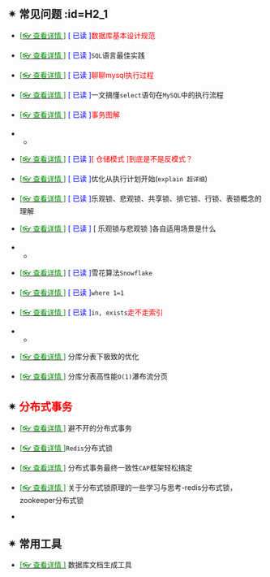 <br/>

## ✴  常见问题 :id=H2_1

- [<span style='color:#008B00'>[👓 查看详情 ]</span>](https://mp.weixin.qq.com/s?__biz=MzAwNTMxMzg1MA==&mid=2654083596&idx=6&sn=002b87f8b943e47ad82b7293bdb0ce84&chksm=80d83e59b7afb74f452f5886066d12f283dbe71b4263f200cee3d5879a0ac254a4c0d83df858&mpshare=1&scene=23&srcid=0607g8J80kniOEzEbT0e0Xmo&sharer_sharetime=1623048858743&sharer_shareid=59de2f213c6a6639f6a4600116f6fabf#rd ':target=_blank') <span style='color:Blue'>[ 已读 ]</span><span style='color:red'>数据库基本设计规范</span>

- [<span style='color:#008B00'>[👓 查看详情 ]</span>](https://mp.weixin.qq.com/s?__biz=MzAwNTMxMzg1MA==&mid=2654083732&idx=8&sn=117c4c2f5bc5380a77d99eaf66600edf&chksm=80d83ec1b7afb7d7043271bf6b0956643deab00fd8efa9513b1b43edbb899bbbe23386ade603&mpshare=1&scene=23&srcid=0607hlFXci2iyevFSYQCHHvq&sharer_sharetime=1623049110854&sharer_shareid=59de2f213c6a6639f6a4600116f6fabf#rd ':target=_blank') <span style='color:Blue'>[ 已读 ]</span>`SQL`语言最佳实践

- [<span style='color:#008B00'>[👓 查看详情 ]</span>](https://mp.weixin.qq.com/s?__biz=MjM5MzI5Mzg1OA==&mid=2247492150&idx=3&sn=f2928c9ac451902240de01d8f4f64112&chksm=a69b917b91ec186d2e1335769b5d948c11f0d5b4e7ac0cba6e272627faa4570f69f0c6a63cb7&mpshare=1&scene=23&srcid=0211eKl0zVEKQp3bM2r2kbSI&sharer_sharetime=1644560771239&sharer_shareid=59de2f213c6a6639f6a4600116f6fabf#rd ':target=_blank') <span style='color:Blue'>[ 已读 ]</span><span style='color:red'>聊聊mysql执行过程</span>

- [<span style='color:#008B00'>[👓 查看详情 ]</span>](https://mp.weixin.qq.com/s?__biz=MjM5MzI5Mzg1OA==&mid=2247489529&idx=2&sn=b98e2bad86119232164df63071d5a151&chksm=a69864b491efeda287d2a20cbdc80eac960579f7a162def70c69a1aaf938edcc765adcae616f&mpshare=1&scene=23&srcid=04121Ddule3TTABRGn8UVH7T&sharer_sharetime=1618191879795&sharer_shareid=59de2f213c6a6639f6a4600116f6fabf#rd ':target=_blank') <span style='color:Blue'>[ 已读 ]</span>一文搞懂`select`语句在`MySQL`中的执行流程

- [<span style='color:#008B00'>[👓 查看详情 ]</span>](https://mp.weixin.qq.com/s?__biz=MzI3MDE0NzYwNA==&mid=2651449803&idx=2&sn=c9d9c2a8f609317a78e80f87260cd984&chksm=f128c0b0c65f49a6aa93a31664949d64250b4f58bcccb511d8bb26e65a21f1499eb4e53f1536&mpshare=1&scene=23&srcid=0301WKkKVA6fu3YNoVzVxuVa&sharer_sharetime=1646094946283&sharer_shareid=59de2f213c6a6639f6a4600116f6fabf#rd ':target=_blank') <span style='color:Blue'>[ 已读 ]</span><span style='color:red'>事务图解</span>

- -

- [<span style='color:#008B00'>[👓 查看详情 ]</span>](https://mp.weixin.qq.com/s?__biz=MzAwNTMxMzg1MA==&mid=2654082292&idx=2&sn=639cef3eb3186c45d99cfb5925178689&chksm=80d830a1b7afb9b7104c3d00061c935286b9f50f32ebce6947338b2ca0535f79120f3a59adb9&mpshare=1&scene=23&srcid=0213l3dn5KdJDBvrYNEsChFQ&sharer_sharetime=1613185815977&sharer_shareid=59de2f213c6a6639f6a4600116f6fabf#rd  ':target=_blank') <span style='color:Blue'>[ 已读 ]</span><span style='color:red'>[ 仓储模式 ]到底是不是反模式？</span>

- [<span style='color:#008B00'>[👓 查看详情 ]</span>](https://mp.weixin.qq.com/s?__biz=MjM5MzI5Mzg1OA==&mid=2247489260&idx=3&sn=d42499673186074c0b5d1886cc551ed9&chksm=a69865a191efecb7dce08926796fb3f6b22f2cbc0c4de404bca1ff529544d2bd7ae531f01d43&mpshare=1&scene=23&srcid=03244cuGoRyCIGEds5Mlq1rw&sharer_sharetime=1616544664491&sharer_shareid=59de2f213c6a6639f6a4600116f6fabf#rd ':target=_blank') <span style='color:Blue'>[ 已读 ]</span>优化从执行计划开始(`explain 超详细`)

- [<span style='color:#008B00'>[👓 查看详情 ]</span>](https://mp.weixin.qq.com/s?__biz=MzI3MDE0NzYwNA==&mid=2651447942&idx=2&sn=0b84ee090f7344fcd069291db2f045fd&chksm=f128cbfdc65f42ebe45b9896770b5bef6070fc1912083bef8f6bb88dea05eb555072b2a3d82a&mpshare=1&scene=23&srcid=1117ATiHWgW2dEiauatA6qSS&sharer_sharetime=1637129133483&sharer_shareid=59de2f213c6a6639f6a4600116f6fabf#rd ':target=_blank') <span style='color:Blue'>[ 已读 ]</span>乐观锁、悲观锁、共享锁、排它锁、行锁、表锁概念的理解

- [<span style='color:#008B00'>[👓 查看详情 ]</span>](https://mp.weixin.qq.com/s?__biz=MzAwNTMxMzg1MA==&mid=2654083787&idx=3&sn=6ff23f1e959f4a59855c3ef48d3f2730&chksm=80d83e9eb7afb788ffdd7da02eef2e242457db240d19ab8597cbf900d8f63baf0f346311d88b&mpshare=1&scene=23&srcid=06072U34Xk2C0Ywsn1ijfMFW&sharer_sharetime=1623049353137&sharer_shareid=59de2f213c6a6639f6a4600116f6fabf#rd ':target=_blank') <span style='color:Blue'>[ 已读 ]</span> [ 乐观锁与悲观锁 ]各自适用场景是什么

- -

- [<span style='color:#008B00'>[👓 查看详情 ]</span>](https://mp.weixin.qq.com/s?__biz=MzAwNTMxMzg1MA==&mid=2654082700&idx=2&sn=ea1616aea0ebb9901ce4d84802f99bf1&chksm=80d832d9b7afbbcf97d52a411ff45e8a71471d5f6c53087e03354bdad426b54ff1d53402911e&mpshare=1&scene=23&srcid=0225FM2ds4ihA0FksXlCvBok&sharer_sharetime=1614253098730&sharer_shareid=59de2f213c6a6639f6a4600116f6fabf#rd ':target=_blank') <span style='color:Blue'>[ 已读 ]</span>雪花算法`Snowflake`

- [<span style='color:#008B00'>[👓 查看详情 ]</span>](https://mp.weixin.qq.com/s?__biz=MjM5MzI5Mzg1OA==&mid=2247487722&idx=2&sn=ca1dad1c4fefe434baa8279aee85c891&chksm=a69863a791efeab1fb59eca96e222c842a72cb3701850f19fe5b937e8f97b8e7ee589045e8df&mpshare=1&scene=23&srcid=0203IoPmCJKlZjjBYAPBAixD&sharer_sharetime=1612350767409&sharer_shareid=59de2f213c6a6639f6a4600116f6fabf#rd ':target=_blank') <span style='color:Blue'>[ 已读 ]</span>`where 1=1 `

- [<span style='color:#008B00'>[👓 查看详情 ]</span>](https://mp.weixin.qq.com/s?__biz=MjM5MzI5Mzg1OA==&mid=2247485505&idx=2&sn=17327d8765033075a7d914fa1e1d1b0c&chksm=a6987b0c91eff21a90869ce242fc437cd2f685370bd279d33362802d2dad55622c7d7294e551&mpshare=1&scene=23&srcid=01264gI5buzShrsGcpks6JwE&sharer_sharetime=1611629260732&sharer_shareid=59de2f213c6a6639f6a4600116f6fabf#rd ':target=_blank') <span style='color:Blue'>[ 已读 ]</span>`in, exists`<span style='color:red'>走不走索引</span>

- -

- [<span style='color:#008B00'>[👓 查看详情 ]</span>](https://mp.weixin.qq.com/s?__biz=MzAwNTMxMzg1MA==&mid=2654087948&idx=1&sn=9496ba06fef88a229612fdcbb3b931da&chksm=80d80f59b7af864fc5474bfa0d8e9edf7e28338081ba8e1e04fbcb0168b0821f37dcc1dc8ddb&mpshare=1&scene=23&srcid=02172F3r3ZzeWKfjY3CMwLmq&sharer_sharetime=1645064680159&sharer_shareid=59de2f213c6a6639f6a4600116f6fabf#rd ':target=_blank') 分库分表下极致的优化

- [<span style='color:#008B00'>[👓 查看详情 ]</span>](https://mp.weixin.qq.com/s?__biz=MzAwNTMxMzg1MA==&mid=2654088427&idx=3&sn=4c42945df736c1f96d7ef572858bb254&chksm=80d808beb7af81a840f5d5fa27e0632876ea506792eef710dede29d97336922edd512746a1dc&mpshare=1&scene=23&srcid=0309Xp6CGNBA9ImP5QSniach&sharer_sharetime=1646784938683&sharer_shareid=59de2f213c6a6639f6a4600116f6fabf#rd ':target=_blank') 分库分表高性能`O(1)`瀑布流分页

  

## ✴  <span style='color:red'>分布式事务</span>

- [<span style='color:#008B00'>[👓 查看详情 ]</span>](https://mp.weixin.qq.com/s?__biz=MzAwNTMxMzg1MA==&mid=2654085174&idx=6&sn=2ccf6fda1371f1eb619285da87e61257&chksm=80d80463b7af8d75b937b0b50d1099b54b3fb3d7dc6229d228bf1317418659bae456d1b2bde4&mpshare=1&scene=23&srcid=0725CW3Etxb1TtTx778nj00U&sharer_sharetime=1627181309837&sharer_shareid=59de2f213c6a6639f6a4600116f6fabf#rd ':target=_blank') 避不开的分布式事务

- [<span style='color:#008B00'>[👓 查看详情 ]</span>](https://mp.weixin.qq.com/s?__biz=MzAwNTMxMzg1MA==&mid=2654085337&idx=8&sn=600585a124f8493bdc168132a45d8997&chksm=80d8048cb7af8d9af7d6377b9ab5100e77d12cfafd135a939757173da92a71476ab853c1fb5a&mpshare=1&scene=23&srcid=0805bvR4iiRvxA5QUpBlO5ou&sharer_sharetime=1628121829700&sharer_shareid=59de2f213c6a6639f6a4600116f6fabf#rd ':target=_blank')`Redis`分布式锁

- [<span style='color:#008B00'>[👓 查看详情 ]</span>](https://mp.weixin.qq.com/s?__biz=MjM5MzI5Mzg1OA==&mid=2247490660&idx=2&sn=b6e68bc8a60af8edeb4b75da20d6a5f0&chksm=a6986f2991efe63f0fe69114d5daf61f4d4d2c8cf2ef114f6a0a03adccd0df4479276fa78efd&mpshare=1&scene=23&srcid=0809CT2cX9tZYdsryfJeR442&sharer_sharetime=1628471880613&sharer_shareid=59de2f213c6a6639f6a4600116f6fabf#rd ':target=_blank') 分布式事务最终一致性`CAP`框架轻松搞定

- [<span style='color:#008B00'>[👓 查看详情 ]</span>](https://mp.weixin.qq.com/s?__biz=MzI3MDE0NzYwNA==&mid=2651449732&idx=2&sn=5f64258b98ef2b0e2990a1a146ad8ff0&chksm=f128c0ffc65f49e9ca89a8200c7fc48d93924b6987cb24335ee2b534cf7d2bb5ec6d1e12d528&mpshare=1&scene=23&srcid=0227AJ0KVWeYxFtCvOawneUD&sharer_sharetime=1645970058162&sharer_shareid=59de2f213c6a6639f6a4600116f6fabf#rd ':target=_blank') 关于分布式锁原理的一些学习与思考-redis分布式锁，zookeeper分布式锁

- 

  

## ✴  常用工具

- [<span style='color:#008B00'>[👓 查看详情 ]</span>](https://mp.weixin.qq.com/s?__biz=MzI3MDE0NzYwNA==&mid=2651442530&idx=2&sn=b9fb31fee33af388cab2df079b9f06c2&chksm=f128e419c65f6d0f1cded8cce4f187038b2b23c36dee4bc5a95abb63b6797afe6e90e5338d50&mpshare=1&scene=23&srcid=02253RZoPWhIoeO2P0vUzFVG&sharer_sharetime=1614253271035&sharer_shareid=59de2f213c6a6639f6a4600116f6fabf#rd  ':target=_blank') 数据库文档生成工具

